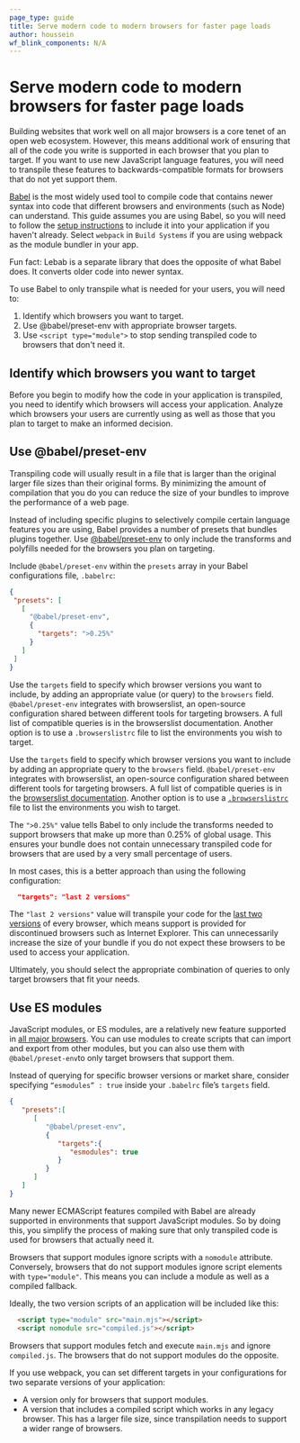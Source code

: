 ```yaml
---
page_type: guide
title: Serve modern code to modern browsers for faster page loads
author: houssein
wf_blink_components: N/A
---
```


# Serve modern code to modern browsers for faster page loads

Building websites that work well on all major browsers is a core tenet of an
open web ecosystem. However, this means additional work of ensuring that all of
the code you write is supported in each browser that you plan to target. If you
want to use new JavaScript language features, you will need to transpile these
features to backwards-compatible formats for browsers that do not yet support
them.

[Babel](https://babeljs.io/docs/en) is the most widely used tool to compile code
that contains newer syntax into code that different browsers and environments
(such as Node) can understand. This guide assumes you are using Babel, so you
will need to follow the [setup instructions](https://babeljs.io/setup) to
include it into your application if you haven't already. Select `webpack` 
in `Build Systems` if you are using webpack as the module bundler in your app.

<div class="aside note">
Fun fact: Lebab is a separate library that does the opposite of what Babel does. 
It converts older code into newer syntax.
</div>

To use Babel to only transpile what is needed for your users, you
will need to:

1. Identify which browsers you want to target.
2. Use @babel/preset-env with appropriate browser targets.
3. Use `<script type="module">` to stop sending transpiled code to browsers that don't need it.

## Identify which browsers you want to target

Before you begin to modify how the code in your application is transpiled, you 
need to identify which browsers will access your application. Analyze which browsers 
your users are currently using as well as those that you plan to target to make an 
informed decision.

## Use @babel/preset-env

Transpiling code will usually result in a file that is larger than the
original larger file sizes than their original forms. By minimizing the amount of
compilation that you do you can reduce the size of your bundles to improve the
performance of a web page.

Instead of including specific plugins to selectively compile certain language
features you are using, Babel provides a number of presets that bundles plugins
together. Use [@babel/preset-env](https://babeljs.io/docs/en/babel-preset-env)
to only include the transforms and polyfills needed for the browsers you plan on
targeting.

Include `@babel/preset-env` within the `presets` array in your Babel
configurations file, `.babelrc`:

```json
{
 "presets": [
   [
     "@babel/preset-env",
     {
       "targets": ">0.25%"
     }
   ]
 ]
}
```

Use the `targets` field to specify which browser versions you want to include, by adding an appropriate value (or query) to the `browsers` field. `@babel/preset-env` integrates with browserslist, an open-source configuration shared between different tools for targeting browsers. A full list of compatible queries is in the browserslist documentation. Another option is to use a `.browserslistrc` file to list the environments you wish to target.

Use the `targets` field to specify which browser versions you want to include 
by adding an appropriate query to the `browsers` field. `@babel/preset-env`
integrates with browserslist, an open-source configuration shared between different 
tools for targeting browsers. A full list of compatible queries is in the 
[browserslist documentation](https://github.com/browserslist/browserslist#full-list). 
Another option is to use a [`.browserslistrc`](https://babeljs.io/docs/en/babel-preset-env#browserslist-integration) file to list the environments 
you wish to target.

The `">0.25%"` value tells Babel to only include the transforms 
needed to support browsers that make up more than 0.25% of global
usage. This ensures your bundle does not contain unnecessary transpiled 
code for browsers that are used by a very small percentage of users.

In most cases, this is a better approach than using the following
configuration:

```json
  "targets": "last 2 versions"
```

The `"last 2 versions"` value will transpile your code for the 
[last two versions](http://browserl.ist/?q=last+2+versions) of every browser, 
which means support is provided for discontinued browsers such as Internet Explorer.
This can unnecessarily increase the size of your bundle if you do not expect these 
browsers to be used to access your application.

Ultimately, you should select the appropriate combination of queries to only
target browsers that fit your needs.

## Use ES modules

JavaScript modules, or ES modules, are a relatively new feature supported in
[all major browsers](https://caniuse.com/#feat=es6-module). You can use modules
to create scripts that can import and export from other modules, but you can
also use them with `@babel/preset-env`to only target browsers that support
them.

Instead of querying for specific browser versions or market share, consider 
specifying `“esmodules” : true` inside your `.babelrc` file’s `targets` field.

```json
{
   "presets":[
      [
         "@babel/preset-env",
         {
            "targets":{
               "esmodules": true
            }
         }
      ]
   ]
}
```

Many newer ECMAScript features compiled with Babel are already supported 
in environments that support JavaScript modules. So by doing this, you 
simplify the process of making sure that only transpiled code is used 
for browsers that actually need it.

Browsers that support modules ignore scripts with a `nomodule` attribute. 
Conversely, browsers that do not support modules ignore script elements with 
`type="module"`. This means you can include a module as well as a compiled fallback.

Ideally, the two version scripts of an application will be included like this:

```html
  <script type="module" src="main.mjs"></script>
  <script nomodule src="compiled.js"></script>
```

Browsers that support modules fetch and execute `main.mjs` and ignore `compiled.js`. 
The browsers that do not support modules do the opposite.

If you use webpack, you can set different targets in your configurations for two 
separate versions of your application:

* A version only for browsers that support modules.
* A version that includes a compiled script which works in any legacy browser. This has a larger file size, since transpilation needs to support a wider range of browsers.

